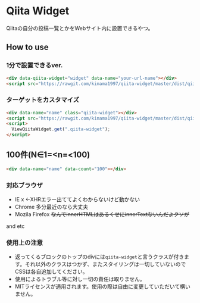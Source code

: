 # Qiita Widget
Qiitaの自分の投稿一覧とかをWebサイト内に設置できるやつ。

## How to use

### 1分で設置できるver.

```html
<div data-qiita-widget="widget" data-name="your-url-name"></div>
<script src="https://rawgit.com/kimama1997/qiita-widget/master/dist/qiita-widget-simple.min.js" async="async"></script>
```

### ターゲットをカスタマイズ

```html
<div data-name="name" class="qiita-widget"></div>
<script src="https://rawgit.com/kimama1997/qiita-widget/master/dist/qiita-widget.min.js"></script>
<script>
  ViewQiitaWidget.get(".qiita-widget");
</script>
```

## 100件(N∈1=<n=<100)
```html
<div data-name="name" data-count="100"></div>
```

### 対応ブラウザ
 - IE x ←XHRエラー出ててよくわからないけど動かない
 - Chrome 多分最近のなら大丈夫
 - Mozila Firefox   ~~なんでinnerHTMLはあるくせにinnerTextないんだよクソが~~

 and etc

### 使用上の注意

 - 返ってくるブロックのトップのdivには`qiita-widget`と言うクラスが付きます。それ以外のクラスはつかず、またスタイリングは一切していないのでCSSは各自追加してください。
 - 使用によるトラブル等に対し一切の責任は取りません。
 - MITライセンスが適用されます。使用の際は自由に変更していただいて構いません。
